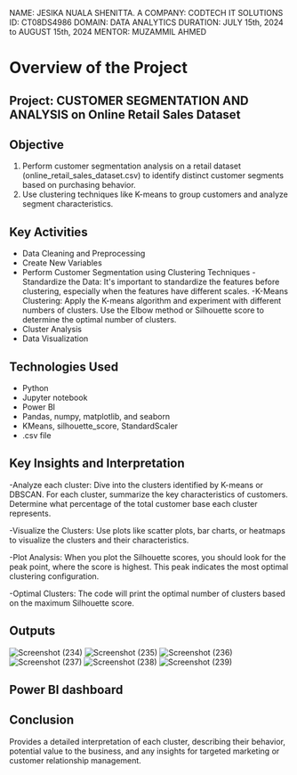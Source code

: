 NAME: JESIKA NUALA SHENITTA. A
COMPANY: CODTECH IT SOLUTIONS
ID: CT08DS4986
DOMAIN: DATA ANALYTICS
DURATION: JULY 15th, 2024 to AUGUST 15th, 2024
MENTOR: MUZAMMIL AHMED

# Overview of the Project
## Project: CUSTOMER SEGMENTATION AND ANALYSIS on Online Retail Sales Dataset
## Objective
1. Perform customer segmentation analysis on a retail dataset (online_retail_sales_dataset.csv) to identify distinct customer segments based on purchasing behavior.
2. Use clustering techniques like K-means to group customers and analyze segment characteristics.
## Key Activities
- Data Cleaning and Preprocessing
- Create New Variables
- Perform Customer Segmentation using Clustering Techniques
    -Standardize the Data: It's important to standardize the features before clustering, especially when the features have different scales.
    -K-Means Clustering: Apply the K-means algorithm and experiment with different numbers of clusters. Use the Elbow method or Silhouette score to determine the optimal number of clusters.
- Cluster Analysis
- Data Visualization
## Technologies Used
- Python
- Jupyter notebook
- Power BI
- Pandas, numpy, matplotlib, and seaborn
- KMeans, silhouette_score, StandardScaler
- .csv file
## Key Insights and Interpretation
-Analyze each cluster:
  Dive into the clusters identified by K-means or DBSCAN.
  For each cluster, summarize the key characteristics of customers.
  Determine what percentage of the total customer base each cluster represents.

-Visualize the Clusters:
  Use plots like scatter plots, bar charts, or heatmaps to visualize the clusters and their characteristics.

-Plot Analysis: 
  When you plot the Silhouette scores, you should look for the peak point, where the score is highest. This peak indicates the most optimal clustering configuration.

-Optimal Clusters: 
  The code will print the optimal number of clusters based on the maximum Silhouette score.
## Outputs
![Screenshot (234)](https://github.com/user-attachments/assets/f8d3b2f0-d5ed-4392-8720-8462fd3c6200)
![Screenshot (235)](https://github.com/user-attachments/assets/931dddae-dc13-4f64-bcdc-7e7c03e7dec4)
![Screenshot (236)](https://github.com/user-attachments/assets/f8b7b29a-7cf9-416a-9356-49cad5c14d9a)
![Screenshot (237)](https://github.com/user-attachments/assets/f71aacf3-f3e1-4036-80ee-1779081e8677)
![Screenshot (238)](https://github.com/user-attachments/assets/4cd8f69c-dd90-4f8c-8845-462c4ffddb33)
![Screenshot (239)](https://github.com/user-attachments/assets/8736b61f-bbed-4036-b908-666703cf81b7)
## Power BI dashboard
## Conclusion
Provides a detailed interpretation of each cluster, describing their behavior, potential value to the business, and any insights for targeted marketing or customer relationship management.
